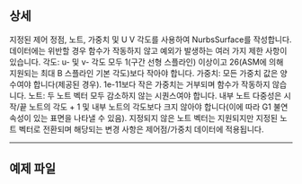 <!--- Autodesk.DesignScript.Geometry.NurbsSurface.ByControlPointsWeightsKnots --->
<!--- 2SAWXHRQ333U2VRTKOVHZ2L5U6OPIQ2DHLI3MRGJWLXPMDUKVQZA --->
## 상세
지정된 제어 정점, 노트, 가중치 및 U V 각도를 사용하여 NurbsSurface를 작성합니다. 데이터에는 위반할 경우 함수가 작동하지 않고 예외가 발생하는 여러 가지 제한 사항이 있습니다. 각도: u- 및 v- 각도 모두 1(구간 선형 스플라인) 이상이고 26(ASM에 의해 지원되는 최대 B 스플라인 기본 각도)보다 작아야 합니다. 가중치: 모든 가중치 값은 양수여야 합니다(제공된 경우). 1e-11보다 작은 가중치는 거부되며 함수가 작동하지 않습니다. 노트: 두 노트 벡터 모두 감소하지 않는 시퀀스여야 합니다. 내부 노트 다중성은 시작/끝 노트의 각도 + 1 및 내부 노트의 각도보다 크지 않아야 합니다(이에 따라 G1 불연속성이 있는 표면을 나타낼 수 있음). 지정되지 않은 노트 벡터는 지원되지만 지정된 노트 벡터로 전환되며 해당되는 변경 사항은 제어점/가중치 데이터에 적용됩니다.
___
## 예제 파일



